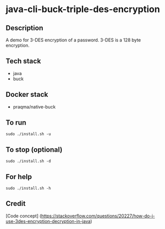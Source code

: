 # java-cli-buck-triple-des-encryption

## Description
A demo for 3-DES encryption of a password.
3-DES is a 128 byte encryption.

## Tech stack
- java
- buck

## Docker stack
- praqma/native-buck

## To run
`sudo ./install.sh -u`

## To stop (optional)
`sudo ./install.sh -d`

## For help
`sudo ./install.sh -h`

## Credit
[Code concept] (https://stackoverflow.com/questions/20227/how-do-i-use-3des-encryption-decryption-in-java)
